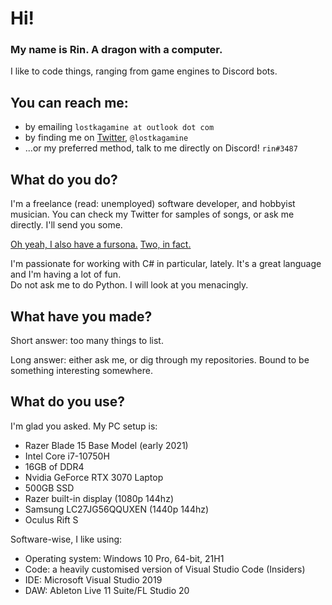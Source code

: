 # Hi!
### My name is Rin. A dragon with a computer.
I like to code things, ranging from game engines to Discord bots.

## You can reach me:
- by emailing `lostkagamine at outlook dot com`
- by finding me on [Twitter](https://twitter.com/lostkagamine), `@lostkagamine`
- ...or my preferred method, talk to me directly on Discord! `rin#3487`

## What do you do?
I'm a freelance (read: unemployed) software developer, and hobbyist musician.
You can check my Twitter for samples of songs, or ask me directly. I'll send you some.

[Oh yeah, I also have a fursona.](https://kagamine-r.in/sona.png)
[Two, in fact.](https://twitter.com/lostkagamine/status/1357824812501127168)

I'm passionate for working with C# in particular, lately. It's a great language and I'm having a lot of fun.  
Do not ask me to do Python. I will look at you menacingly.

## What have you made?
Short answer: too many things to list.  

Long answer: either ask me, or dig through my repositories. Bound to be something interesting somewhere.

## What do you use?
I'm glad you asked. My PC setup is:
- Razer Blade 15 Base Model (early 2021)
- Intel Core i7-10750H
- 16GB of DDR4
- Nvidia GeForce RTX 3070 Laptop
- 500GB SSD
- Razer built-in display (1080p 144hz)
- Samsung LC27JG56QQUXEN (1440p 144hz)
- Oculus Rift S

Software-wise, I like using:
- Operating system: Windows 10 Pro, 64-bit, 21H1
- Code: a heavily customised version of Visual Studio Code (Insiders)
- IDE: Microsoft Visual Studio 2019
- DAW: Ableton Live 11 Suite/FL Studio 20
<!--
**ry00001/ry00001** is a ✨ _special_ ✨ repository because its `README.md` (this file) appears on your GitHub profile.

Here are some ideas to get you started:

- 🔭 I’m currently working on ...
- 🌱 I’m currently learning ...
- 👯 I’m looking to collaborate on ...
- 🤔 I’m looking for help with ...
- 💬 Ask me about ...
- 📫 How to reach me: ...
- 😄 Pronouns: ...
- ⚡ Fun fact: ...
-->
